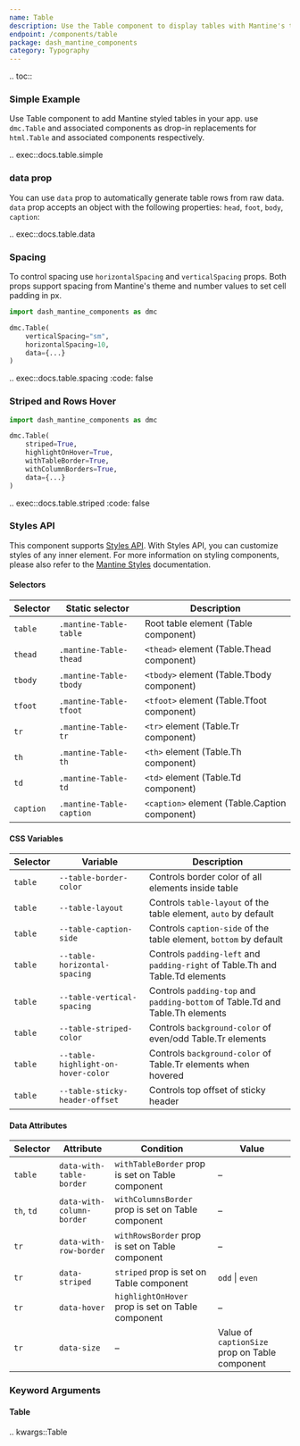 ```yaml
---
name: Table
description: Use the Table component to display tables with Mantine's theme styles. An alternative to html.Table
endpoint: /components/table
package: dash_mantine_components
category: Typography
---
```


.. toc::

### Simple Example

Use Table component to add Mantine styled tables in your app. use `dmc.Table` and associated components as
drop-in replacements for `html.Table` and associated components respectively.

.. exec::docs.table.simple

### data prop

You can use `data` prop to automatically generate table rows from raw data. 
`data` prop accepts an object with the following properties: `head`, `foot`, `body`, `caption`:

.. exec::docs.table.data

### Spacing

To control spacing use `horizontalSpacing` and `verticalSpacing` props. Both props support spacing from Mantine's theme
and number values to set cell padding in px.

```python
import dash_mantine_components as dmc

dmc.Table(
    verticalSpacing="sm",
    horizontalSpacing=10,
    data={...}
)
```

.. exec::docs.table.spacing
    :code: false

### Striped and Rows Hover

```python
import dash_mantine_components as dmc

dmc.Table(
    striped=True,
    highlightOnHover=True,
    withTableBorder=True,
    withColumnBorders=True,
    data={...}
)
```

.. exec::docs.table.striped
    :code: false

### Styles API


This component supports [Styles API](/styles-api). With Styles API, you can customize styles of any inner element.
For more information on styling components,  please also refer to the [Mantine Styles](https://mantine.dev/styles/styles-overview/) documentation.

#### Selectors

| Selector  | Static selector             | Description |
|-----------|-----------------------------|-------------|
| `table`   | `.mantine-Table-table`      | Root table element (Table component) |
| `thead`   | `.mantine-Table-thead`      | `<thead>` element (Table.Thead component) |
| `tbody`   | `.mantine-Table-tbody`      | `<tbody>` element (Table.Tbody component) |
| `tfoot`   | `.mantine-Table-tfoot`      | `<tfoot>` element (Table.Tfoot component) |
| `tr`      | `.mantine-Table-tr`         | `<tr>` element (Table.Tr component) |
| `th`      | `.mantine-Table-th`         | `<th>` element (Table.Th component) |
| `td`      | `.mantine-Table-td`         | `<td>` element (Table.Td component) |
| `caption` | `.mantine-Table-caption`    | `<caption>` element (Table.Caption component) |

#### CSS Variables

| Selector | Variable | Description |
|----------|----------|-------------|
| `table`  | `--table-border-color` | Controls border color of all elements inside table |
| `table`  | `--table-layout` | Controls `table-layout` of the table element, `auto` by default |
| `table`  | `--table-caption-side` | Controls `caption-side` of the table element, `bottom` by default |
| `table`  | `--table-horizontal-spacing` | Controls `padding-left` and `padding-right` of Table.Th and Table.Td elements |
| `table`  | `--table-vertical-spacing` | Controls `padding-top` and `padding-bottom` of Table.Td and Table.Th elements |
| `table`  | `--table-striped-color` | Controls `background-color` of even/odd Table.Tr elements |
| `table`  | `--table-highlight-on-hover-color` | Controls `background-color` of Table.Tr elements when hovered |
| `table`  | `--table-sticky-header-offset` | Controls top offset of sticky header |

#### Data Attributes

| Selector | Attribute | Condition | Value |
|----------|-----------|------------|-------|
| `table`  | `data-with-table-border` | `withTableBorder` prop is set on Table component | – |
| `th`, `td` | `data-with-column-border` | `withColumnsBorder` prop is set on Table component | – |
| `tr`      | `data-with-row-border` | `withRowsBorder` prop is set on Table component | – |
| `tr`      | `data-striped` | `striped` prop is set on Table component | `odd` \| `even` |
| `tr`      | `data-hover` | `highlightOnHover` prop is set on Table component | – |
| `tr`      | `data-size` | – | Value of `captionSize` prop on Table component |

### Keyword Arguments

#### Table

.. kwargs::Table
